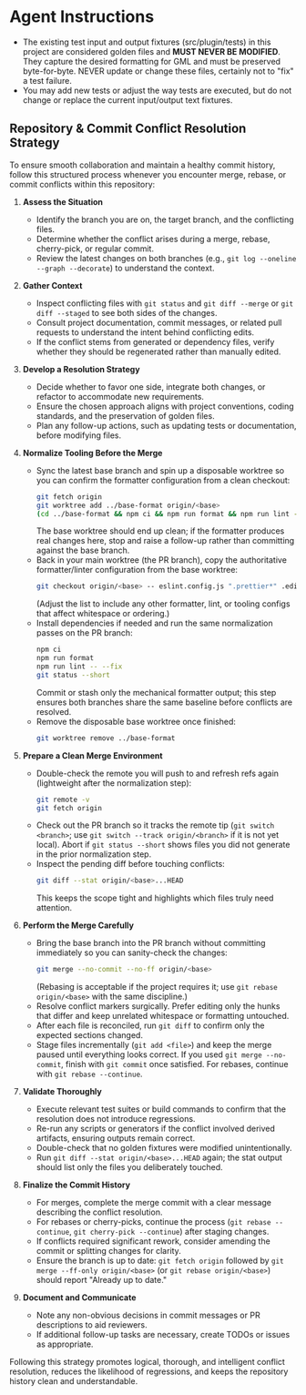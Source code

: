 # Agent Instructions
- The existing test input and output fixtures (src/plugin/tests) in this project are considered golden files and **MUST NEVER BE MODIFIED**. They capture the desired formatting for GML and must be preserved byte-for-byte. NEVER update or change these files, certainly not to "fix" a test failure.
- You may add new tests or adjust the way tests are executed, but do not change or replace the current input/output text fixtures.

## Repository & Commit Conflict Resolution Strategy
To ensure smooth collaboration and maintain a healthy commit history, follow this structured process whenever you encounter merge, rebase, or commit conflicts within this repository:

1. **Assess the Situation**
   - Identify the branch you are on, the target branch, and the conflicting files.
   - Determine whether the conflict arises during a merge, rebase, cherry-pick, or regular commit.
   - Review the latest changes on both branches (e.g., `git log --oneline --graph --decorate`) to understand the context.

2. **Gather Context**
   - Inspect conflicting files with `git status` and `git diff --merge` or `git diff --staged` to see both sides of the changes.
   - Consult project documentation, commit messages, or related pull requests to understand the intent behind conflicting edits.
   - If the conflict stems from generated or dependency files, verify whether they should be regenerated rather than manually edited.

3. **Develop a Resolution Strategy**
   - Decide whether to favor one side, integrate both changes, or refactor to accommodate new requirements.
   - Ensure the chosen approach aligns with project conventions, coding standards, and the preservation of golden files.
   - Plan any follow-up actions, such as updating tests or documentation, before modifying files.

4. **Normalize Tooling Before the Merge**
   - Sync the latest base branch and spin up a disposable worktree so you can confirm the formatter configuration from a clean checkout:
     ```bash
     git fetch origin
     git worktree add ../base-format origin/<base>
     (cd ../base-format && npm ci && npm run format && npm run lint -- --fix)
     ```
     The base worktree should end up clean; if the formatter produces real changes here, stop and raise a follow-up rather than committing against the base branch.
   - Back in your main worktree (the PR branch), copy the authoritative formatter/linter configuration from the base worktree:
     ```bash
     git checkout origin/<base> -- eslint.config.js ".prettier*" .editorconfig
     ```
     (Adjust the list to include any other formatter, lint, or tooling configs that affect whitespace or ordering.)
   - Install dependencies if needed and run the same normalization passes on the PR branch:
     ```bash
     npm ci
     npm run format
     npm run lint -- --fix
     git status --short
     ```
     Commit or stash only the mechanical formatter output; this step ensures both branches share the same baseline before conflicts are resolved.
   - Remove the disposable base worktree once finished:
     ```bash
     git worktree remove ../base-format
     ```

5. **Prepare a Clean Merge Environment**
   - Double-check the remote you will push to and refresh refs again (lightweight after the normalization step):
     ```bash
     git remote -v
     git fetch origin
     ```
   - Check out the PR branch so it tracks the remote tip (`git switch <branch>`; use `git switch --track origin/<branch>` if it is not yet local). Abort if `git status --short` shows files you did not generate in the prior normalization step.
   - Inspect the pending diff before touching conflicts:
     ```bash
     git diff --stat origin/<base>...HEAD
     ```
     This keeps the scope tight and highlights which files truly need attention.

6. **Perform the Merge Carefully**
   - Bring the base branch into the PR branch without committing immediately so you can sanity-check the changes:
     ```bash
     git merge --no-commit --no-ff origin/<base>
     ```
     (Rebasing is acceptable if the project requires it; use `git rebase origin/<base>` with the same discipline.)
   - Resolve conflict markers surgically. Prefer editing only the hunks that differ and keep unrelated whitespace or formatting untouched.
   - After each file is reconciled, run `git diff` to confirm only the expected sections changed.
   - Stage files incrementally (`git add <file>`) and keep the merge paused until everything looks correct. If you used `git merge --no-commit`, finish with `git commit` once satisfied. For rebases, continue with `git rebase --continue`.

7. **Validate Thoroughly**
   - Execute relevant test suites or build commands to confirm that the resolution does not introduce regressions.
   - Re-run any scripts or generators if the conflict involved derived artifacts, ensuring outputs remain correct.
   - Double-check that no golden fixtures were modified unintentionally.
   - Run `git diff --stat origin/<base>...HEAD` again; the stat output should list only the files you deliberately touched.

8. **Finalize the Commit History**
   - For merges, complete the merge commit with a clear message describing the conflict resolution.
   - For rebases or cherry-picks, continue the process (`git rebase --continue`, `git cherry-pick --continue`) after staging changes.
   - If conflicts required significant rework, consider amending the commit or splitting changes for clarity.
   - Ensure the branch is up to date: `git fetch origin` followed by `git merge --ff-only origin/<base>` (or `git rebase origin/<base>`) should report "Already up to date."

9. **Document and Communicate**
   - Note any non-obvious decisions in commit messages or PR descriptions to aid reviewers.
   - If additional follow-up tasks are necessary, create TODOs or issues as appropriate.

Following this strategy promotes logical, thorough, and intelligent conflict resolution, reduces the likelihood of regressions, and keeps the repository history clean and understandable.
